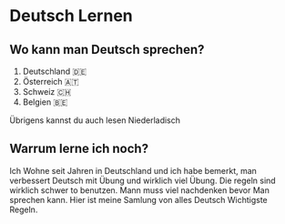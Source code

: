 # Deutsch Lernen

## Wo kann man Deutsch sprechen?

1. Deutschland 🇩🇪
2. Österreich 🇦🇹
3. Schweiz 🇨🇭
4. Belgien 🇧🇪

Übrigens kannst du auch lesen Niederladisch

## Warrum lerne ich noch?

Ich Wohne seit Jahren in Deutschland und ich habe bemerkt, man verbessert Deutsch mit Übung und wirklich viel Übung. Die regeln sind wirklich schwer to benutzen. Mann muss viel nachdenken bevor Man sprechen kann. Hier ist meine Samlung von alles Deutsch Wichtigste Regeln.
